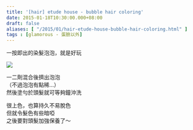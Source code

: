 ```yaml
---
title: '[hair] etude house - bubble hair coloring'
date: 2015-01-18T10:30:00.000+08:00
draft: false
aliases: [ "/2015/01/hair-etude-house-bubble-hair-coloring.html" ]
tags : [glamorous - 蛋臉以外]
---
```


一按即出的染髮泡泡，就是好玩  

[![](https://farm8.staticflickr.com/7513/15693522166_bca38b3f21_z.jpg)](https://farm8.staticflickr.com/7513/15693522166_bca38b3f21_z.jpg)

一二劑混合後擠出泡泡  
（不過泡泡有點稀...）  
然後塗勻於頭髮就可等夠鐘沖洗  
  
很上色，也算持久不易脫色  
但就令髮色有些暗啞  
之後要對頭髮加強保養了～